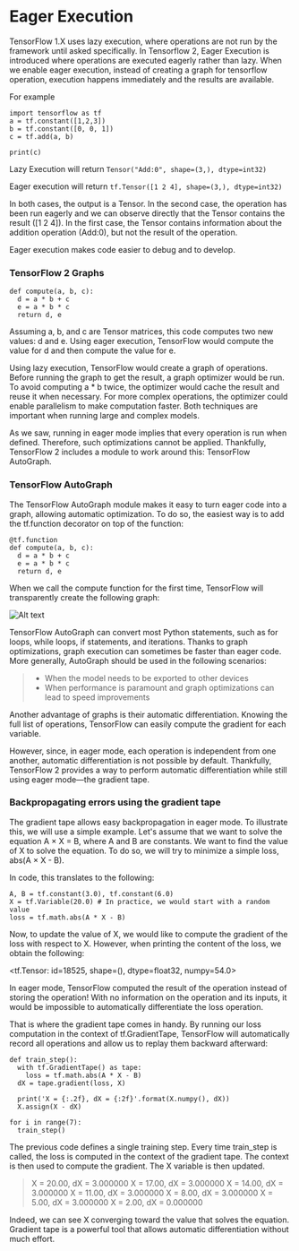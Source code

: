 <h1> Eager Execution </h1>
TensorFlow 1.X uses lazy execution, where operations are not run by the framework until asked specifically.
In Tensorflow 2, Eager Execution is introduced where operations are executed eagerly rather than lazy. When we enable eager execution, instead of creating a graph for tensorflow operation, execution happens immediately and the results are available. 

For example

```
import tensorflow as tf
a = tf.constant([1,2,3])
b = tf.constant([0, 0, 1])
c = tf.add(a, b)

print(c)

```

Lazy Execution will return ``` Tensor("Add:0", shape=(3,), dtype=int32) ```

Eager execution will return ```tf.Tensor([1 2 4], shape=(3,), dtype=int32)```

In both cases, the output is a Tensor. In the second case, the operation has been run eagerly and we can observe directly that the Tensor contains the result ([1 2 4]). In the first case, the Tensor contains information about the addition operation (Add:0), but not the result of the operation.

Eager execution makes code easier to debug and to develop. 

### TensorFlow 2 Graphs
```
def compute(a, b, c):    
  d = a * b + c    
  e = a * b * c    
  return d, e
```

Assuming a, b, and c are Tensor matrices, this code computes two new values: d and e. Using eager execution, TensorFlow would compute the value for d and then compute the value for e.

Using lazy execution, TensorFlow would create a graph of operations. Before running the graph to get the result, a graph optimizer would be run. To avoid computing a * b twice, the optimizer would cache the result and reuse it when necessary. For more complex operations, the optimizer could enable parallelism to make computation faster. Both techniques are important when running large and complex models.

As we saw, running in eager mode implies that every operation is run when defined. Therefore, such optimizations cannot be applied. Thankfully, TensorFlow 2 includes a module to work around this: TensorFlow AutoGraph.

### TensorFlow AutoGraph
The TensorFlow AutoGraph module makes it easy to turn eager code into a graph, allowing automatic optimization. To do so, the easiest way is to add the tf.function decorator on top of the function:

```
@tf.function
def compute(a, b, c):    
  d = a * b + c    
  e = a * b * c    
  return d, e
```
When we call the compute function for the first time, TensorFlow will transparently create the following graph:

![Alt text](/path/to/image.jpg)


TensorFlow AutoGraph can convert most Python statements, such as for loops, while loops, if statements, and iterations. Thanks to graph optimizations, graph execution can sometimes be faster than eager code. More generally, AutoGraph should be used in the following scenarios:

  > * When the model needs to be exported to other devices
  > * When performance is paramount and graph optimizations can lead to speed improvements
  
Another advantage of graphs is their automatic differentiation. Knowing the full list of operations, TensorFlow can easily compute the gradient for each variable.

However, since, in eager mode, each operation is independent from one another, automatic differentiation is not possible by default. Thankfully, TensorFlow 2 provides a way to perform automatic differentiation while still using eager mode—the gradient tape.

### Backpropagating errors using the gradient tape
The gradient tape allows easy backpropagation in eager mode. To illustrate this, we will use a simple example. Let's assume that we want to solve the equation A × X = B, where A and B are constants. We want to find the value of X to solve the equation. To do so, we will try to minimize a simple loss, abs(A × X - B).

In code, this translates to the following:

```
A, B = tf.constant(3.0), tf.constant(6.0)
X = tf.Variable(20.0) # In practice, we would start with a random value
loss = tf.math.abs(A * X - B)
```

Now, to update the value of X, we would like to compute the gradient of the loss with respect to X. However, when printing the content of the loss, we obtain the following:

<tf.Tensor: id=18525, shape=(), dtype=float32, numpy=54.0>

In eager mode, TensorFlow computed the result of the operation instead of storing the operation! With no information on the operation and its inputs, it would be impossible to automatically differentiate the loss operation.

That is where the gradient tape comes in handy. By running our loss computation in the context of tf.GradientTape, TensorFlow will automatically record all operations and allow us to replay them backward afterward:
```
def train_step():    
  with tf.GradientTape() as tape:        
    loss = tf.math.abs(A * X - B)    
  dX = tape.gradient(loss, X)        
    
  print('X = {:.2f}, dX = {:2f}'.format(X.numpy(), dX))    
  X.assign(X - dX)
    
for i in range(7):    
  train_step()
```
The previous code defines a single training step. Every time train_step is called, the loss is computed in the context of the gradient tape. The context is then used to compute the gradient. The X variable is then updated. 
 >  X = 20.00, dX = 3.000000 
 >  X = 17.00, dX = 3.000000 
 >  X = 14.00, dX = 3.000000 
 >  X = 11.00, dX = 3.000000 
 >  X = 8.00, dX = 3.000000 
 >  X = 5.00, dX = 3.000000 
 >  X = 2.00, dX = 0.000000

Indeed, we can see X converging toward the value that solves the equation. Gradient tape is a powerful tool that allows automatic differentiation without much effort.
